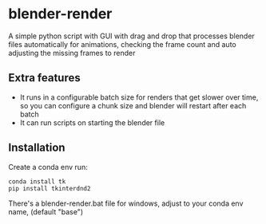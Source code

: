 # blender-render
A simple python script with GUI with drag and drop that processes blender files automatically for animations, checking the frame count and auto adjusting the missing frames to render

## Extra features
- It runs in a configurable batch size for renders that get slower over time, so you can configure a chunk size and blender will restart after each batch
- It can run scripts on starting the blender file

## Installation
Create a conda env
run:
```
conda install tk
pip install tkinterdnd2
```

There's a blender-render.bat file for windows, adjust to your conda env name, (default "base")
